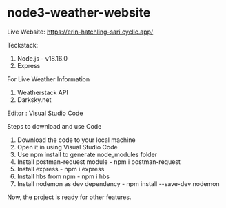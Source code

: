 # node3-weather-website
Live Website: https://erin-hatchling-sari.cyclic.app/

Teckstack:
1. Node.js - v18.16.0
2. Express

For Live Weather Information 
1. Weatherstack API
4. Darksky.net

Editor : Visual Studio Code

Steps to download and use Code
1. Download the code to your local machine
2. Open it in using Visual Studio Code
3. Use npm install to generate node_modules folder
4. Install postman-request module - npm i postman-request
5. Install express - npm i express
6. Install hbs from npm - npm i hbs
7. Install nodemon as dev dependency - npm install --save-dev nodemon

Now, the project is ready for other features.
